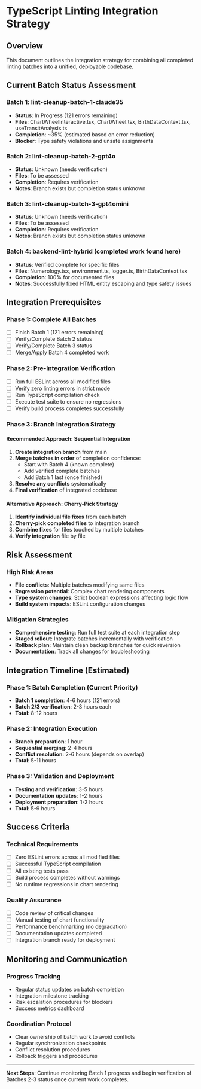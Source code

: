 # TypeScript Linting Integration Strategy

## Overview

This document outlines the integration strategy for combining all completed linting batches into a unified, deployable codebase.

## Current Batch Status Assessment

### Batch 1: lint-cleanup-batch-1-claude35
- **Status**: In Progress (121 errors remaining)
- **Files**: ChartWheelInteractive.tsx, ChartWheel.tsx, BirthDataContext.tsx, useTransitAnalysis.ts
- **Completion**: ~35% (estimated based on error reduction)
- **Blocker**: Type safety violations and unsafe assignments

### Batch 2: lint-cleanup-batch-2-gpt4o  
- **Status**: Unknown (needs verification)
- **Files**: To be assessed
- **Completion**: Requires verification
- **Notes**: Branch exists but completion status unknown

### Batch 3: lint-cleanup-batch-3-gpt4omini
- **Status**: Unknown (needs verification) 
- **Files**: To be assessed
- **Completion**: Requires verification
- **Notes**: Branch exists but completion status unknown

### Batch 4: backend-lint-hybrid (completed work found here)
- **Status**: Verified complete for specific files
- **Files**: Numerology.tsx, environment.ts, logger.ts, BirthDataContext.tsx
- **Completion**: 100% for documented files
- **Notes**: Successfully fixed HTML entity escaping and type safety issues

## Integration Prerequisites

### Phase 1: Complete All Batches
- [ ] Finish Batch 1 (121 errors remaining)
- [ ] Verify/Complete Batch 2 status  
- [ ] Verify/Complete Batch 3 status
- [ ] Merge/Apply Batch 4 completed work

### Phase 2: Pre-Integration Verification
- [ ] Run full ESLint across all modified files
- [ ] Verify zero linting errors in strict mode
- [ ] Run TypeScript compilation check
- [ ] Execute test suite to ensure no regressions
- [ ] Verify build process completes successfully

### Phase 3: Branch Integration Strategy

#### Recommended Approach: Sequential Integration
1. **Create integration branch** from main
2. **Merge batches in order** of completion confidence:
   - Start with Batch 4 (known complete)
   - Add verified complete batches
   - Add Batch 1 last (once finished)
3. **Resolve any conflicts** systematically
4. **Final verification** of integrated codebase

#### Alternative Approach: Cherry-Pick Strategy
1. **Identify individual file fixes** from each batch
2. **Cherry-pick completed files** to integration branch
3. **Combine fixes** for files touched by multiple batches
4. **Verify integration** file by file

## Risk Assessment

### High Risk Areas
- **File conflicts**: Multiple batches modifying same files
- **Regression potential**: Complex chart rendering components
- **Type system changes**: Strict boolean expressions affecting logic flow
- **Build system impacts**: ESLint configuration changes

### Mitigation Strategies
- **Comprehensive testing**: Run full test suite at each integration step
- **Staged rollout**: Integrate batches incrementally with verification
- **Rollback plan**: Maintain clean backup branches for quick reversion
- **Documentation**: Track all changes for troubleshooting

## Integration Timeline (Estimated)

### Phase 1: Batch Completion (Current Priority)
- **Batch 1 completion**: 4-6 hours (121 errors)
- **Batch 2/3 verification**: 2-3 hours each
- **Total**: 8-12 hours

### Phase 2: Integration Execution  
- **Branch preparation**: 1 hour
- **Sequential merging**: 2-4 hours
- **Conflict resolution**: 2-6 hours (depends on overlap)
- **Total**: 5-11 hours

### Phase 3: Validation and Deployment
- **Testing and verification**: 3-5 hours
- **Documentation updates**: 1-2 hours
- **Deployment preparation**: 1-2 hours
- **Total**: 5-9 hours

## Success Criteria

### Technical Requirements
- [ ] Zero ESLint errors across all modified files
- [ ] Successful TypeScript compilation
- [ ] All existing tests pass
- [ ] Build process completes without warnings
- [ ] No runtime regressions in chart rendering

### Quality Assurance
- [ ] Code review of critical changes
- [ ] Manual testing of chart functionality
- [ ] Performance benchmarking (no degradation)
- [ ] Documentation updates completed
- [ ] Integration branch ready for deployment

## Monitoring and Communication

### Progress Tracking
- Regular status updates on batch completion
- Integration milestone tracking
- Risk escalation procedures for blockers
- Success metrics dashboard

### Coordination Protocol
- Clear ownership of batch work to avoid conflicts
- Regular synchronization checkpoints
- Conflict resolution procedures
- Rollback triggers and procedures

---

**Next Steps**: Continue monitoring Batch 1 progress and begin verification of Batches 2-3 status once current work completes.
